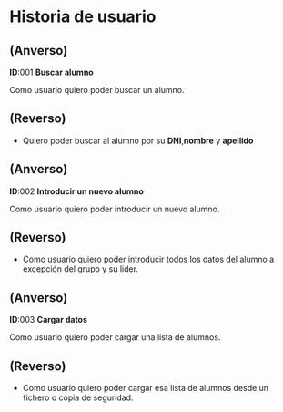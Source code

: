 # Historia de usuario

##

## (**Anverso**)

**ID**:001 **Buscar alumno**

Como usuario quiero poder buscar un alumno.

## (**Reverso**)

+ Quiero poder buscar al alumno por su **DNI**,**nombre** y **apellido**



## (**Anverso**)

**ID**:002 **Introducir un nuevo  alumno**

Como usuario quiero poder introducir un nuevo  alumno.

## (**Reverso**)

+ Como usuario quiero poder introducir todos los datos del alumno a excepción del grupo y su lider.

## (**Anverso**)

**ID**:003 **Cargar datos**

Como usuario quiero poder cargar una lista de alumnos.


## (**Reverso**)

+ Como usuario quiero poder cargar esa lista de alumnos desde un fichero o copia de seguridad.
                                                       
